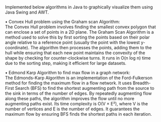Implemented below algorithms in Java to graphically visualize them using Java Swing and AWT.


  • Convex Hull problem using the Graham scan Algorithm:<br/>
        The Convex Hull problem involves finding the smallest convex polygon that can enclose a set of points in a 2D plane.
        The Graham Scan Algorithm is a method used to solve this by first sorting the points based on their polar angle relative to a reference point 
        (usually the point with the lowest y-coordinate). 
        The algorithm then processes the points, adding them to the hull while ensuring that each new point maintains the convexity of the shape 
        by checking for counter-clockwise turns. It runs in O(n log n) time due to the sorting step, making it efficient for large datasets.


  • Edmond Karp Algorithm to find max flow in a graph network:<br/>
        The Edmonds-Karp Algorithm is an implementation of the Ford-Fulkerson method for finding the maximum flow in a flow network.
        It uses Breadth-First Search (BFS) to find the shortest augmenting path from the source to the sink in terms of the number of edges. 
        By repeatedly augmenting flow along these paths, the algorithm improves the flow until no more augmenting paths exist. 
        Its time complexity is O(V × E²), where V is the number of vertices and E is the number of edges. 
        It guarantees the maximum flow by ensuring BFS finds the shortest paths in each iteration.






